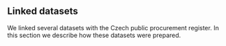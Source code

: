 ## Linked datasets

We linked several datasets with the Czech public procurement register.
In this section we describe how these datasets were prepared.
